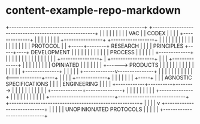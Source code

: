 # content-example-repo-markdown

+--------------------------------------------------------+          +------------------------------------------------------+
|                                                        |          |                                                      |
|                                                        |          |                                                      |
|                          VAC                           |          |                       CODEX                          |
|                                                        |          |        +--------------+                              |
|                                                        |          |        |              |                              |
|    +----------------+          +------------------+    |          |        |              |                              |
|    |                |          |                  |    |          |        |              |                              |
|    |                |          |    PROTOCOL      |    |    +-----+--------+   RESEARCH   |                              |
|    |   PRINCIPLES   +-----+----+    DEVELOPMENT   |    |    |     |        |              |                              |
|    |                |     |    |    PROCESS       |    |    |     |        |              |            +-------------+   |
|    |                |     |    |                  |    |    |     |        |              |            |             |   |
|    +----------------+     |    +------------------+    |    |     |        +--------------+            |             |   |
|                           |                            |    |     |                                    |  OPINIATED  |   |
|                           |                            |    |     |                             +------>  PRODUCTS   |   |
|                           |                            |    |     |                             |      |             |   |
|                           |                            |    |     |        +--------------+     |      |             |   |
|             +-------------v---------------+            |    |     |        |              |     |      |             |   |
|             |                             <------------+----+     |        |              |     |      +-------------+   |
|             |                             |            |          |        |              +-----+                        |
|             |   AGNOSTIC SPECIFICATIONS   |            |          |        | ENGINEERING  |                              |
|             |                             +------------+----------+-------->              |                              |
|             |                             |            |          |        |              |                              |
|             +-------------+---------------+            |          |        |              |                              |
|                           |                            |          |        +--------------+                              |
|                           |                            |          |                                                      |
|                           |                            |          |                                                      |
+---------------------------+----------------------------+          +------------------------------------------------------+
                            |
                            |
                            |
                            |
                            v
              +----------------------------+
              |                            |
              |                            |
              |  UNOPINIONATED PROTOCOLS   |
              |                            |
              |                            |
              +----------------------------+
